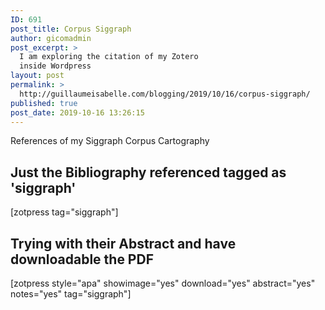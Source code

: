 ```yaml
---
ID: 691
post_title: Corpus Siggraph
author: gicomadmin
post_excerpt: >
  I am exploring the citation of my Zotero
  inside Wordpress
layout: post
permalink: >
  http://guillaumeisabelle.com/blogging/2019/10/16/corpus-siggraph/
published: true
post_date: 2019-10-16 13:26:15
---
```

<!-- wp:paragraph -->

References of my Siggraph Corpus Cartography

<!-- /wp:paragraph -->

<!-- wp:heading -->

## Just the Bibliography referenced tagged as 'siggraph'

<!-- /wp:heading -->

<!-- wp:shortcode --> [zotpress tag="siggraph"] 

<!-- /wp:shortcode -->

<!-- wp:heading -->

## Trying with their Abstract and have downloadable the PDF

<!-- /wp:heading -->

<!-- wp:shortcode --> [zotpress style="apa" showimage="yes" download="yes" abstract="yes" notes="yes" tag="siggraph"] 

<!-- /wp:shortcode -->